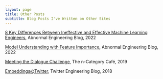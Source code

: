 ```yaml
---
layout: page
title: Other Posts
subtitle: Blog Posts I've Written on Other Sites
---
```

<script>
  (function(i,s,o,g,r,a,m){i['GoogleAnalyticsObject']=r;i[r]=i[r]||function(){
  (i[r].q=i[r].q||[]).push(arguments)},i[r].l=1*new Date();a=s.createElement(o),
  m=s.getElementsByTagName(o)[0];a.async=1;a.src=g;m.parentNode.insertBefore(a,m)
  })(window,document,'script','https://www.google-analytics.com/analytics.js','ga');

  ga('create', 'UA-82391879-1', 'auto');
  ga('send', 'pageview');

</script>


[8 Key Differences Between Ineffective and Effective Machine Learning Engineers](https://abnormalsecurity.com/blog/ineffective-vs-effective-machine-learning-engineers), Abnormal Engineering Blog, 2022

[Model Understanding with Feature Importance](https://abnormalsecurity.com/blog/model-understanding-with-feature-importance), Abnormal Engineering Blog, 2022

[Meeting the Dialogue Challenge](https://golem.ph.utexas.edu/category/2019/06/meeting_the_dialogue_challenge.html#more), The n-Category Café, 2019

[Embeddings@Twitter](https://blog.twitter.com/engineering/en_us/topics/insights/2018/embeddingsattwitter.html), Twitter Engineering Blog, 2018
